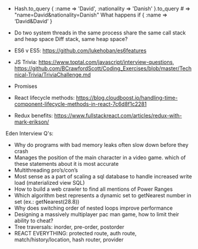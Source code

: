 - Hash.to_query
{ :name => 'David', :nationality => 'Danish' }.to_query # => "name=David&nationality=Danish"
What happens if { :name => ‘David&David’ }

- Do two system threads in the same process share the same call stack and heap space
Diff stack, same heap space?

- ES6 v ES5: https://github.com/lukehoban/es6features
- JS Trivia: https://www.toptal.com/javascript/interview-questions, https://github.com/BCrawfordScott/Coding_Exercises/blob/master/Technical-Trivia/TriviaChallenge.md
- Promises
- React lifecycle methods: https://blog.cloudboost.io/handling-time-component-lifecycle-methods-in-react-7c6d8f1c2281
- Redux benefits: https://www.fullstackreact.com/articles/redux-with-mark-erikson/

Eden Interview Q's:
- Why do programs with bad memory leaks often slow down before they crash
- Manages the position of the main character in a video game. which of these statements about it is most accurate
- Multithreading pro’s/con’s
- Most sense as a part of scaling a sql database to handle increased write load (materialized view SQL)
- How to build a web crawler to find all mentions of Power Ranges
- Which algorithm best represents a dynamic set to getNearest number in set (ex.: getNearest(28.8))
- Why does switching order of nested loops improve performance
- Designing a massively multiplayer pac man game, how to limit their ability to cheat?
- Tree traversals: inorder, pre-order, postorder
- REACT EVERYTHING: protected route, auth route, match/history/location, hash router, provider
